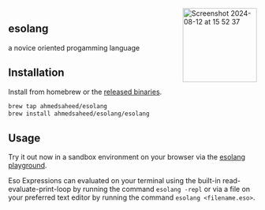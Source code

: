 

<img align="right" width="150" alt="Screenshot 2024-08-12 at 15 52 37" src="https://github.com/user-attachments/assets/6244f41d-c30c-4b9e-b143-b3d6a3fb3200">

## esolang

a novice oriented progamming language

## Installation

Install from homebrew or the [released binaries](https://github.com/ahmedsaheed/esolang/releases).

```bash
brew tap ahmedsaheed/esolang
brew install ahmedsaheed/esolang/esolang
```

## Usage

Try it out now in a sandbox environment on your browser via the [esolang playground](https://esolang.onrender.com/).

Eso Expressions can evaluated on your terminal using the built-in read-evaluate-print-loop by running the command `esolang -repl` or via a file on your preferred text editor by running the command `esolang <filename.eso>`.

